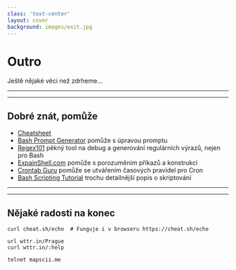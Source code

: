 ```yaml
---
class: 'text-center'
layout: cover
background: images/exit.jpg
---
```


# Outro
Ještě nějaké věci než zdrheme...

---
---

## Dobré znát, pomůže

- [Cheatsheet](https://devhints.io/bash)
- [Bash Prompt Generator](https://bash-prompt-generator.org/) pomůže s úpravou promptu
- [Regex101](https://regex101.com/) pěkný tool na debug a generování regulárních výrazů, nejen pro Bash
- [ExpainShell.com](https://explainshell.com/) pomůže s porozuměním příkazů a konstrukcí
- [Crontab Guru](https://crontab.guru/) pomůže se utvářením časových pravidel pro Cron
- [Bash Scripting Tutorial](https://ryanstutorials.net/bash-scripting-tutorial/bash-variables.php) trochu detailnější popis o skriptování

---
---

## Nějaké radosti na konec

```shell
curl cheat.sh/echo  # Funguje i v browseru https://cheat.sh/echo
```

```shell
url wttr.in/Prague
curl wttr.in/:help
```

```shell
telnet mapscii.me
```
